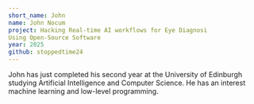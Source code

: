 ```yaml
---
short_name: John
name: John Nocum
project: Hacking Real-time AI workflows for Eye Diagnosi
Using Open-Source Software
year: 2025
github: stoppedtime24
---
```

John has just completed his second year at the University of Edinburgh studying Artificial Intelligence and Computer Science. He has an interest machine learning and low-level programming. 

